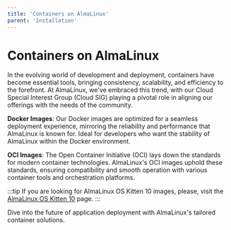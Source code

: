 ```yaml
---
title: 'Containers on AlmaLinux'
parent: 'Installation'
---
```


<Breadcrumbs />

# Containers on AlmaLinux

In the evolving world of development and deployment, containers have become essential tools, bringing consistency, scalability, and efficiency to the forefront. At AlmaLinux, we've embraced this trend, with our Cloud Special Interest Group (Cloud SIG) playing a pivotal role in aligning our offerings with the needs of the community.

**Docker Images**: Our Docker images are optimized for a seamless deployment experience, mirroring the reliability and performance that AlmaLinux is known for. Ideal for developers who want the stability of AlmaLinux within the Docker environment.

**OCI Images**: The Open Container Initiative (OCI) lays down the standards for modern container technologies. AlmaLinux's OCI images uphold these standards, ensuring compatibility and smooth operation with various container tools and orchestration platforms.

:::tip
If you are looking for AlmaLinux OS Kitten 10 images, please, visit the [AlmaLinux OS Kitten 10](/development/almalinux-os-kitten-10) page.
:::

Dive into the future of application deployment with AlmaLinux's tailored container solutions.



